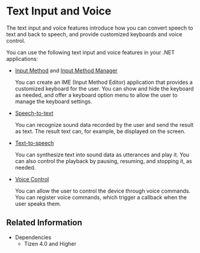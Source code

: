 # Text Input and Voice


The text input and voice features introduce how you can convert speech to text and back to speech, and provide customized keyboards and voice control.

You can use the following text input and voice features in your .NET applications:

-   [Input Method](input-method.md) and [Input Method Manager](input-method-manager.md)

    You can create an IME (Input Method Editor) application that provides a customized keyboard for the user. You can show and hide the keyboard as needed, and offer a keyboard option menu to allow the user to manage the keyboard settings.

-   [Speech-to-text](stt.md)

    You can recognize sound data recorded by the user and send the result as text. The result text can, for example, be displayed on the screen.

-   [Text-to-speech](tts.md)

    You can synthesize text into sound data as utterances and play it. You can also control the playback by pausing, resuming, and stopping it, as needed.

-   [Voice Control](voice-control.md)

    You can allow the user to control the device through voice commands. You can register voice commands, which trigger a callback when the user speaks them.


## Related Information
* Dependencies
  -   Tizen 4.0 and Higher
